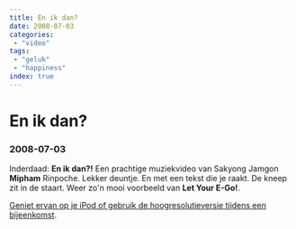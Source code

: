 ```yaml
---
title: En ik dan?
date: 2008-07-03
categories:
 - "video"
tags:
 - "geluk"
 - "happiness"
index: true
---
```


# En ik dan?
### 2008-07-03

Inderdaad: **En ik dan?!** Een prachtige muziekvideo van Sakyong Jamgon **Mipham** Rinpoche. Lekker deuntje. En met een tekst die je raakt. De kneep zit in de staart. Weer zo'n mooi voorbeeld van **Let Your E-Go!**.

[Geniet ervan op je iPod of gebruik de hoogresolutieversie tijdens een bijeenkomst](https://youtu.be/RUA-x6fBPqw?si=e8OS9JdxofVJSL06).
